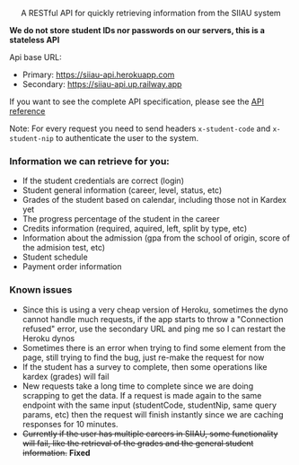 <p align="center">A RESTful API for quickly retrieving information from the SIIAU system</p>

**We do not store student IDs nor passwords on our servers, this is a stateless API**

Api base URL:

- Primary: https://siiau-api.herokuapp.com
- Secondary: https://siiau-api.up.railway.app

If you want to see the complete API specification, please see the [API reference](https://siiau-api.herokuapp.com/api)

Note: For every request you need to send headers `x-student-code` and `x-student-nip` to authenticate the user to the system.

### Information we can retrieve for you:

- If the student credentials are correct (login)
- Student general information (career, level, status, etc)
- Grades of the student based on calendar, including those not in Kardex yet
- The progress percentage of the student in the career
- Credits information (required, aquired, left, split by type, etc)
- Information about the admission (gpa from the school of origin, score of the admision test, etc)
- Student schedule
- Payment order information

### Known issues

- Since this is using a very cheap version of Heroku, sometimes the dyno cannot handle much requests, if the app starts to throw a "Connection refused" error, use the secondary URL and ping me so I can restart the Heroku dynos
- Sometimes there is an error when trying to find some element from the page, still trying to find the bug, just re-make the request for now
- If the student has a survey to complete, then some operations like kardex (grades) will fail
- New requests take a long time to complete since we are doing scrapping to get the data. If a request is made again to the same endpoint with the same input (studentCode, studentNip, same query params, etc) then the request will finish instantly since we are caching responses for 10 minutes.
- ~~Currently if the user has multiple careers in SIIAU, some functionality will fail, like the retrieval of the grades and the general student information.~~ **Fixed**
